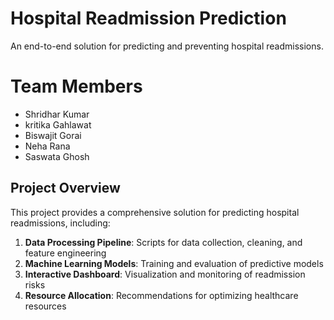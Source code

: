 # Hospital Readmission Prediction

An end-to-end solution for predicting and preventing hospital readmissions.

# Team Members

- Shridhar Kumar
- kritika Gahlawat
- Biswajit Gorai
- Neha Rana
- Saswata Ghosh

## Project Overview

This project provides a comprehensive solution for predicting hospital readmissions, including:

1. **Data Processing Pipeline**: Scripts for data collection, cleaning, and feature engineering
2. **Machine Learning Models**: Training and evaluation of predictive models
3. **Interactive Dashboard**: Visualization and monitoring of readmission risks
4. **Resource Allocation**: Recommendations for optimizing healthcare resources
